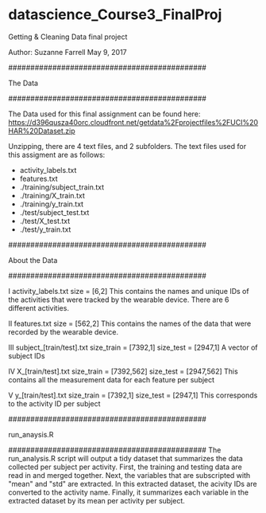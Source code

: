 # datascience_Course3_FinalProj
Getting &amp; Cleaning Data final project

Author: Suzanne Farrell
May 9, 2017

#############################################

The Data

#############################################


The Data used for this final assignment can be found here:
https://d396qusza40orc.cloudfront.net/getdata%2Fprojectfiles%2FUCI%20HAR%20Dataset.zip

Unzipping, there are 4 text files, and 2 subfolders. The text files used
for this assigment are as follows:

- activity_labels.txt
- features.txt
- ./training/subject_train.txt
- ./training/X_train.txt
- ./training/y_train.txt
- ./test/subject_test.txt
- ./test/X_test.txt
- ./test/y_train.txt


#############################################

About the Data

#############################################

I  activity_labels.txt
size = [6,2]
This contains the names and unique IDs of the activities that were tracked by the wearable device. There are 6 different activities.

II  features.txt
size = [562,2]
This contains the names of the data that were recorded by the wearable device. 

III subject_[train/test].txt
size_train = [7392,1]
size_test = [2947,1]
A vector of subject IDs

IV  X_[train/test].txt
size_train = [7392,562]
size_test = [2947,562]
This contains all the measurement data for each feature per subject

V  y_[train/test].txt
size_train = [7392,1]
size_test = [2947,1]
This corresponds to the activity ID per subject


#############################################

run_anaysis.R

#############################################
The run_analysis.R script will output a tidy dataset that summarizes the data collected per subject per activity.
First, the training and testing data are read in and merged together. Next, the variables that are subscripted with "mean" and "std" are extracted. In this extracted dataset, the acivity IDs are converted to the activity name. Finally, it summarizes each variable in the extracted dataset by its mean per activity per subject.
